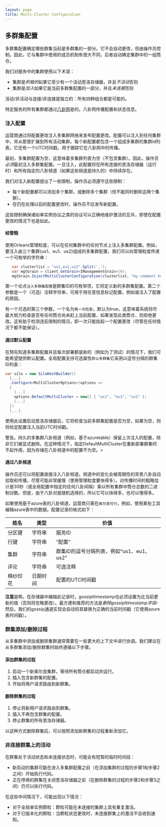 ```yaml
---
layout: page
title: Multi-Cluster Configuration
---
```


## 多群集配置

多群集配置确定哪些群集当前是多群集的一部分。它不会自动更改，但由操作员控制。因此，它与集群中使用的成员机制有很大不同，后者自动确定集群中的一组筒仓。

我们对服务中的集群使用以下术语：

-   集群是*积极的*如果它至少有一个活动思洛存储器，并且*不活动*否则
-   集群是*加入*如果它是当前多群集配置的一部分，并且*未连接*否则

活动/非活动与连接/非连接是独立的：所有四种组合都是可能的。

特定服务的所有集群都通过[八卦网](GossipChannels.md)是的。八卦网传播配置和状态信息。

### 注入配置

运营商通过将配置更改注入多集群网络来发布配置更改。配置可以注入到任何集群中，并从那里扩展到所有活动集群。每个新配置都包含一个组成多集群的集群id列表。它还有一个UTC时间戳，用于跟踪它在八卦网中的传播。

最初，多集群配置为空，这意味着多集群列表为空（不包含集群）。因此，操作员*必须*最初注入多群集配置。一旦注入，此配置将在所有连接的思洛存储器（运行时）和所有指定的八卦频道（如果这些频道是持久的）中持续存在。

我们对注入新配置提出了一些限制，操作员必须遵守这些限制：

-   每个新配置都可以添加多个集群，或删除多个集群（但不能同时删除这两个集群）。
-   在仍在处理以前的配置更改时，操作员不应发布新配置。

这些限制确保诸如单实例协议之类的协议可以正确地维护激活的互斥，即使在配置更改的情况下也是如此。

#### 经管粮

使用Orleans管理粒度，可以在任何集群中的任何节点上注入多集群配置。例如，要注入由三个集群{us1、eu1、us2}组成的多集群配置，我们可以向管理粒度传递一个可枚举的字符串：

```csharp
   var clusterlist = "us1,eu1,us2".Split(',');
   var mgtGrain = client.GetGrain<IManagementGrain>(0);	
   mgtGrain.InjectMultiClusterConfiguration(clusterlist, "my comment here"));
```

第一个论点`注入多群集配置`是群集ID的可枚举项，它将定义新的多群集配置。第二个参数是一个（可选）注释字符串，可用于用任意信息标记配置，例如谁注入了配置的原因。

有一个可选的第三个参数，一个名为`第一次检查`，默认为true。这意味着系统将尽最大努力检查是否有任何筒仓尚未赶上当前配置，如果发现此类筒仓，则拒绝更改。这有助于检测违反限制的情况，即一次只能挂起一个配置更改（尽管在任何情况下都不能保证）。

#### 通过默认配置

在预先知道多集群配置并且每次部署都是新的（例如为了测试）的情况下，我们可能希望提供默认配置。全局配置支持可选属性`默认多群集`它采用以逗号分隔的群集ID列表：

```csharp
var silo = new SiloHostBuilder()
  [...]
  .Configure<MultiClusterOptions>(options => 
  {
    [...]
    options.DefaultMultiCluster = new[] { "us1", "eu1", "us2" }; 
    [...]
  })
  [...]
```

使用此设置启动思洛存储器后，它将检查当前多群集配置是否为空，如果为空，则将给定配置注入当前UTC时间戳。

警告。持久的多集群八卦频道（例如，基于azuretable）保留上次注入的配置，除非它们被显式删除。在这种情况下，指定DefaultMultiCluster在重新部署群集时不起作用，因为存储在八卦频道中的配置不为空。>

#### 通过八卦频道

操作员还可以将配置直接注入八卦频道。频道中的变化会被周期性的背景八卦自动拾取和传播，尽管可能非常缓慢（使用管理粒度要快得多）。对传播时间的粗略估计是30秒（或全局配置中指定的任何八卦间隔）乘以所有集群中筒仓总数的二进制对数。但是，由于八卦对是随机选择的，所以它可以快得多，也可以慢得多。

如果使用基于azure表的八卦频道，运营商只需在`奥尔良可行`，例如，使用某些工具编辑azure表中的数据。配置记录的格式如下：

| 姓名 | 类型 | 价值 |
| --- | --- | --- |
| 分区键 | 字符串 | 服务ID |
| 行键 | 字符串 | “配置” |
| 集群 | 字符串 | 群集ID的逗号分隔列表，例如“us1、eu1、us2” |
| 评论 | 字符串 | 可选注释 |
| 棉纱印花 | 日期时间 | 配置的UTC时间戳 |

<p/>

**注意**是啊。在存储器中编辑此记录时，gossipttimestamp也必须设置为比当前更新的值（否则将忽略更改）。最方便和推荐的方法是*删除gossipttimestamp字段*-然后，我们的gossip通道实现会自动将其替换为正确的当前时间戳（它使用azure表时间戳）。

### 群集添加/删除过程

从多集群中添加或删除集群通常需要在一些更大的上下文中进行协调。我们建议在从多群集添加/删除群集时始终遵循以下步骤。

#### 添加群集的过程

1.  启动一个新奥尔良集群，等待所有筒仓都启动并运行。
2.  插入包含新群集的配置。
3.  开始将用户请求路由到新群集。

#### 删除群集的过程

1.  停止将新用户请求路由到群集。
2.  插入不再包含群集的配置。
3.  停止群集的所有思洛存储器。

以这种方式删除群集后，可以按照添加新群集的过程重新添加它。

### 非连接群集上的活动

在群集处于活动状态和未连接状态时，可能会有短暂的临时时间段：

-   新启动的集群可能在进入多集群配置之前（在添加集群的过程的步骤1和步骤2之间）开始执行代码。
-   正在停用的群集在关闭思洛存储器之前（在删除群集的过程的步骤2和步骤3之间）仍可以执行代码。

在这些中间情况下，可能出现以下情况：

-   对于全局单实例颗粒：颗粒可能在未连接的集群上具有重复激活。
-   对于已版本化的颗粒：当颗粒状态更改时，未连接群集上的激活不会收到通知。
